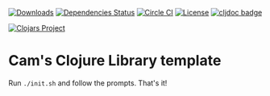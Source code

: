 [![Downloads](https://versions.deps.co/metabase/toucan.admin/downloads.svg)](https://versions.deps.co/metabase/toucan.admin)
[![Dependencies Status](https://versions.deps.co/metabase/toucan.admin/status.svg)](https://versions.deps.co/metabase/toucan.admin)
[![Circle CI](https://circleci.com/gh/metabase/toucan.admin.svg?style=svg)](https://circleci.com/gh/metabase/toucan.admin)
[![License](https://img.shields.io/badge/license-Eclipse%20Public%20License-blue.svg)](https://raw.githubusercontent.com/metabase/toucan.admin/master/LICENSE)
[![cljdoc badge](https://cljdoc.org/badge/metabase/toucan.admin)](https://cljdoc.org/d/metabase/toucan.admin/CURRENT)

[![Clojars Project](https://clojars.org/metabase/toucan.admin/latest-version.svg)](http://clojars.org/metabase/toucan.admin)

# Cam's Clojure Library template

Run `./init.sh` and follow the prompts. That's it!
